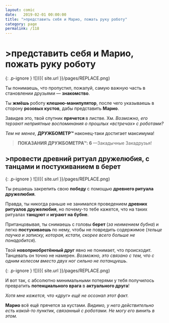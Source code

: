 ```yaml
---
layout: comic
date:   2019-02-01 00:00:00 
title: ">представить себя и Марио, пожать руку роботу"
category: page
permalink: /118
---
```

# >представить себя и Марио, пожать руку роботу

{: .p-ignore }
![]({{ site.url }}/pages/REPLACE.png)

Ты понимаешь, что пропустил, пожалуй, самую важную часть в становлении друзьями — <strong>знакомство</strong>.

Ты <strong>жмёшь </strong>роботу <strong>клешню-манипулятор</strong>, после чего указываешь в сторону <strong>розовых кустов</strong>, дабы представить <strong>Марио</strong>.

Завидев это, твой спутник <strong>прячется </strong>в листве. Хм. <em>Возможно, его терзают неприятные воспоминания о прошлых «встречах» с роботами?</em>

<em>Тем не менее,</em> <strong>ДРУЖБОМЕТР™ </strong>наконец-таки достигает максимума!

<blockquote><strong>ПОКАЗАНИЯ ДРУЖБОМЕТРА™: 6 </strong>—Закадычные Закадрузья!</blockquote>

## >провести древний ритуал дружелюбия, с танцами и постукиванием в берет

{: .p-ignore }
![]({{ site.url }}/pages/REPLACE.png)

Ты решаешь закрепить свою <strong>победу </strong>с помощью <strong>древнего ритуала дружелюбия</strong>.

Правда, ты никогда раньше не занимался проведением <strong>древних ритуалов дружелюбия</strong>, но почему-то тебе кажется, что на таких ритуалах <strong>танцуют </strong>и <strong>играют на бубне</strong>.

Пританцовывая, ты снимаешь с головы <strong>берет </strong>(<em>за неимением бубна</em>)<strong> </strong>и легко <strong>постукиваешь </strong>по нему, чтобы не повредить содержимое (<em>тельце паучка и записку, которая, кстати, скорее всего больше не понадобится</em>).

Твой <strong>новоприобретённый друг</strong> явно не понимает, что происходит. Танцевать он точно не намерен. <em>Возможно, это связано с тем, что с одним колесом вместо двух ног сильно не потанцуешь</em>.

{: .p-ignore }
![]({{ site.url }}/pages/REPLACE.png)

И вот так, с абсолютно минимальными потерями у тебя получилось превратить <strong>потенциального врага</strong> в <strong>актуального друга</strong>! 

<em>Хотя мне кажется, что «друг» ещё не осознал этот факт.</em>

<strong>Марио </strong>всё ещё прячется за кустами. <em>Видимо, у него действительно есть какой-то пунктик, связанный с роботами. Не могу его винить в этом.</em>
